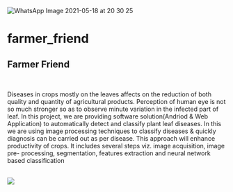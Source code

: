 ![WhatsApp Image 2021-05-18 at 20 30 25](https://user-images.githubusercontent.com/49104850/119845934-5247d080-bf27-11eb-83d5-745a0f6a7aa6.jpeg)
# farmer_friend
<html>
<body>
  <h2>Farmer Friend</h2>
  <br>
  <p>
  Diseases in crops mostly on the leaves affects on the reduction of both quality and quantity of agricultural products. Perception of human eye is not so much stronger so as to observe minute variation in the infected part of leaf. In this project, we are providing software solution(Andriod & Web Application) to automatically detect and classify plant leaf diseases. In this we are using image processing techniques to classify diseases & quickly diagnosis can be carried out as per disease. This approach will enhance productivity of crops. It includes several steps viz. image acquisition, image pre- processing, segmentation, features extraction and neural network based classification</p>
  <br>
  <img src="https://vitbhopalacin-my.sharepoint.com/:i:/g/personal/ruchit_nigam2018_vitbhopal_ac_in/ETebVhumsKVLuPXTcpvTvZcBaa6ll3FImxpLHCNx46St6Q?e=U1Y4un">
  

</body>
</html>
